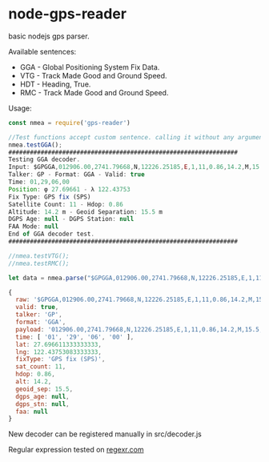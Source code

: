 # node-gps-reader
basic nodejs gps parser.

Available sentences:
* GGA - Global Positioning System Fix Data.
* VTG - Track Made Good and Ground Speed.
* HDT - Heading, True.
* RMC - Track Made Good and Ground Speed.

Usage:
```js
const nmea = require('gps-reader')

//Test functions accept custom sentence. calling it without any argument to use built-in sentence.
nmea.testGGA();
################################################################
Testing GGA decoder.
Input: $GPGGA,012906.00,2741.79668,N,12226.25185,E,1,11,0.86,14.2,M,15.5,M,,*60
Talker: GP - Format: GGA - Valid: true
Time: 01,29,06,00
Position: φ 27.69661 - λ 122.43753
Fix Type: GPS fix (SPS)
Satellite Count: 11 - Hdop: 0.86
Altitude: 14.2 m - Geoid Separation: 15.5 m
DGPS Age: null - DGPS Station: null
FAA Mode: null
End of GGA decoder test.
################################################################

//nmea.testVTG();
//nmea.testRMC();

let data = nmea.parse("$GPGGA,012906.00,2741.79668,N,12226.25185,E,1,11,0.86,14.2,M,15.5,M,,*60");

{
  raw: '$GPGGA,012906.00,2741.79668,N,12226.25185,E,1,11,0.86,14.2,M,15.5,M,,*60',
  valid: true,
  talker: 'GP',
  format: 'GGA',
  payload: '012906.00,2741.79668,N,12226.25185,E,1,11,0.86,14.2,M,15.5,M,,',
  time: [ '01', '29', '06', '00' ],
  lat: 27.696611333333333,
  lng: 122.43753083333333,
  fixType: 'GPS fix (SPS)',
  sat_count: 11,
  hdop: 0.86,
  alt: 14.2,
  geoid_sep: 15.5,
  dgps_age: null,
  dgps_stn: null,
  faa: null
}
```

New decoder can be registered manually in src/decoder.js

Regular expression tested on [regexr.com](https://regexr.com/) 
